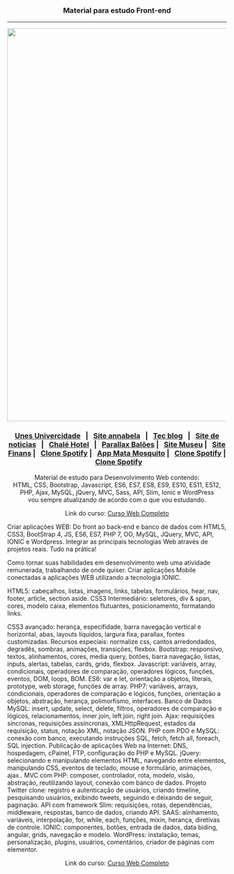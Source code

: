 <h3 align="center">Material para estudo Front-end</h3>

<hr>
<p align="center">
 <img width="900px" src="https://i.ytimg.com/vi/oMcWFOtDIiw/hqdefault.jpg" />
</p>

### <p align="center"><a href="https://sitefaculdade.netlify.app/">Unes Univercidade<a> &nbsp; | &nbsp; <a href="https://siteportifoliomodelo.netlify.app/">Site annabela</a> &nbsp; | &nbsp; <a href="https://sitetecblog.netlify.app/">Tec blog</a> &nbsp; | &nbsp; <a href="https://sitenoticiasdacidade.netlify.app">Site de noticias</a> &nbsp; | &nbsp; <a href="https://websitechalehotel.netlify.app">Chalé Hotel</a> &nbsp; | &nbsp; <a href="https://parallaxbaloes.netlify.app/">Parallax Balões</a> | &nbsp; <a href="https://sitemuseunacionalrj.netlify.app/">Site Museu</a> | &nbsp; <a href="https://sitefinanciamento.netlify.app/">Site Finans</a> | &nbsp; <a href="https://websiteclonespotify.netlify.app/">Clone Spotify</a> | &nbsp; <a href="https://webgamematamosquito.netlify.app/">App Mata Mosquito</a> | &nbsp; <a href="https://websiteclonespotify.netlify.app/">Clone Spotify</a> | &nbsp; <a href="https://webgamematamosquito.netlify.app/">Clone Spotify</a></p>

<p align="center">
    Material de estudo para Desenvolvimento Web contendo: <br />
    HTML, CSS, Bootstrap, Javascript, ES6, ES7, ES8, ES9, ES10, ES11, ES12,<br> PHP, Ajax, MySQL, jQuery, MVC, Sass, API, Slim, Ionic e WordPress <br />
    vou sempre atualizando de acordo   com o que vou estudando.
</p>

<p align="center">
    Link do curso: <a href="https://www.udemy.com/course/web-completo/">Curso Web Completo</a>
</p>

<p>Criar aplicações WEB: Do front ao back-end e banco de dados com HTML5, CSS3, BootStrap 4, JS, ES6, ES7, PHP 7, OO, MySQL, JQuery, MVC, API, IONIC e Wordpress.
 Integrar as principais tecnologias Web através de projetos reais. Tudo na prática!</p>
<p>Como tornar suas habilidades em desenvolvimento web uma atividade remunerada, trabalhando de onde quiser.
 Criar aplicações Mobile conectadas a aplicações WEB utilizando a tecnologia IONIC.</P>
<p>HTML5: cabeçalhos, listas, imagens, links, tabelas, formulários, hear, nav, footer, article, section aside.
CSS3 Intermediário: seletores, div & span, cores, modelo caixa, elementos flutuantes, posicionamento, formatando links.</p>
CSS3 avançado: herança, especifidade, barra navegação vertical e horizontal, abas, layouts líquidos, largura fixa, parallax, fontes customizadas.
Recursos especiais: normalize css, cantos arredondados, degradês, sombras, animações, transições, flexbox.
Bootstrap: responsivo, textos, alinhamentos, cores, media query, botões, barra navegação, listas, inputs, alertas, tabelas, cards, grids, flexbox.
Javascript: variáveis, array, condicionais, operadores de comparação, operadores lógicos, funções, eventos, DOM, loops, BOM.
ES6: var e let, orientação a objetos, literais, prototype, web storage, funções de array.
PHP7: variáveis, arrays, condicionais, operadores de comparação e lógicos, funções, orientação a objetos, abstração, herança, polimorfismo, interfaces.
Banco de Dados MySQL: insert, update, select, delete, filtros, operadores de comparação e lógicos, relacionamentos, inner join, left join, right join.
Ajax: requisições síncronas, requisições assíncronas, XMLHttpRequest, estados da requisição, status, notação XML, notação JSON.
PHP com PDO e MySQL: conexão com banco, executando instruções SQL, fetch, fetch all, foreach, SQL injection.
Publicação de aplicações Web na Internet: DNS, hospedagem, cPainel, FTP, configuração do PHP e MySQL.
jQuery: selecionando e manipulando elementos HTML, navegando entre elementos, manipulando CSS, eventos de teclado, mouse e formulário, animações, ajax..
MVC com PHP: composer, controlador, rota, modelo, visão, abstração, reutilizando layout, conexão com banco de dados.
Projeto Twitter clone: registro e autenticação de usuários, criando timeline, pesquisando usuários, exibindo tweets, seguindo e deixando de seguir, paginação.
API com framework Slim: requisições, rotas, dependências, middleware, respostas, banco de dados, criando API.
SAAS: alinhamento, variáveis, interpolação, for, while, each, funções, mixin, herança, diretivas de controle.
IONIC: componentes, botões, entrada de dados, data biding, angular, grids, navegação e modelo.
WordPress: instalação, temas, personalização, plugins, usuários, comentários, criador de páginas com elementor.</p>

<p align="center">
    Link do curso: <a href="https://www.udemy.com/course/web-completo/">Curso Web Completo</a>
</p>
